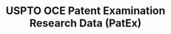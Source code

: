 ---
layout: default
bigquery: https://console.cloud.google.com/bigquery?p=patents-public-data&d=uspto_oce_pair&page=dataset
citation: 'Graham, S. Marco, A., and Miller, A. (2015). “The USPTO Patent Examination
  Research Dataset: A Window on the Process of Patent Examination.”'
contributors: Graham, S. Marco, A., Miller, A.
cost: None
description: The latest version of PatEx (referred to below as the 2020 release) contains
  detailed information on nearly 11.9 million publicly-viewable provisional and non-provisional
  patent applications to the USPTO and over 4.6 million Patent Cooperation Treaty
  (PCT) applications. It is based on data that OCE downloaded from the Patent Examination
  Data System (PEDS) in April, 2021. The PEDS data are sourced from Public PAIR. The
  first time that OCE used PEDS as the basis of PatEx was for the 2019 release. We
  took the PEDS data and organized it into the familiar PatEx data files, which are
  based on the organization of the Public PAIR portal. The data files include information
  on each application’s characteristics, prosecution history, continuation history,
  claims of foreign priority, patent term adjustment history, publication history,
  and correspondence address information.
documentation: 'For the 2019 and later releases, new technical documentation is available
  https://www.uspto.gov/sites/default/files/documents/PatEx-2019-Technical-Doc.pdf


  A document describing the 2014-2017 data sets is available and can be cited as:
  Graham, Stuart J.H. and Marco, Alan C. and Miller, Richard, The USPTO Patent Examination
  Research Dataset: A Window on the Process of Patent Examination (November 30, 2015).
  Available at SSRN: https://ssrn.com/abstract=2702637.'
last_edit: Mon, 04 Apr 2022 19:06:22 GMT
location: https://www.uspto.gov/ip-policy/economic-research/research-datasets/patent-examination-research-dataset-public-pair
maintained_by: EconomicsData@uspto.gov
related_publications: https://ssrn.com/abstract=29956744, https://ssrn.com/abstract=2702637
schema_fields: '[''inventor_region_code'', ''application_number_pair'', ''correspondence_region_code'',
  ''wipo_pub_date'', ''status_code'', ''inventor_name_middle'', ''correspondence_country_code'',
  ''small_entity_indicator'', ''foreign_parent_date'', ''inventor_country_code'',
  ''aia_first_to_file'', ''atty_docket_number'', ''disposal_type'', ''child_filing_date'',
  ''invention_title'', ''file_location'', ''uspc_subclass'', ''sequence_number'',
  ''event_description'', ''uspc_class'', ''earliest_pgpub_number'', ''wipo_pub_number'',
  ''customer_number'', ''parent_filing_date'', ''correspondence_name_line_1'', ''application_type'',
  ''patent_issue_date'', ''inventor_address_type'', ''continuation_type'', ''correspondence_street_line_1'',
  ''examiner_id'', ''correspondence_region_name'', ''application_number'', ''examiner_name_first'',
  ''parent_country_code'', ''parent_country'', ''status_description'', ''recorded_date'',
  ''earliest_pgpub_date'', ''inventor_country_name'', ''examiner_art_unit'', ''inventor_name_first'',
  ''examiner_name_middle'', ''abandon_date'', ''event_code'', ''filing_date'', ''file_location_date'',
  ''child_application_number'', ''invention_subject_matter'', ''parent_application_number'',
  ''correspondence_city'', ''inventor_name_last'', ''correspondence_country_name'',
  ''appl_status_code'', ''foreign_parent_id'', ''examiner_name_last'', ''correspondence_street_line_2'',
  ''inventor_rank'', ''correspondence_name_line_2'', ''confirm_number'', ''correspondence_postal_code'',
  ''patent_number'', ''appl_status_date'']'
shortname: patex
tags:
- patents
- legal
- history
terms_of_use: 'USPTO’s online databases are not designed or intended to be a source
  for bulk downloads of USPTO data when accessed through the website’s interfaces.
  Individuals, companies, IP addresses, or blocks of IP addresses who, in effect,
  deny or decrease service by generating unusually high numbers of database accesses
  (searches, pages, or hits), whether generated manually or in an automated fashion,
  may be denied access to USPTO servers without notice.


  Bulk data products may be separately obtained from the USPTO, either for free or
  at the cost of dissemination. For details, see information on Electronic Bulk Data
  Products: https://www.uspto.gov/learning-and-resources/electronic-bulk-data-products'
title: USPTO OCE Patent Examination Research Data (PatEx)
uuid: 4342caa7-23af-420c-b2f6-6088f133df6a
---